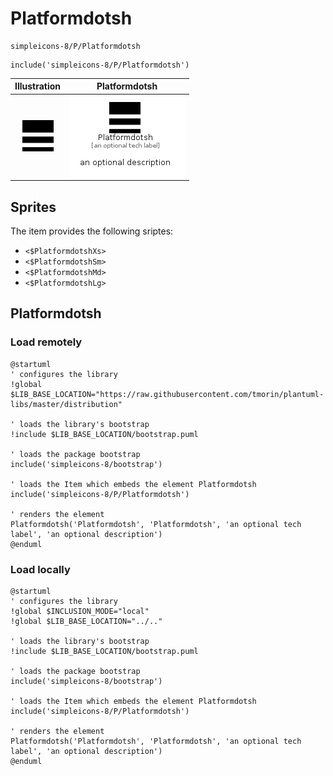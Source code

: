 # Platformdotsh


```text
simpleicons-8/P/Platformdotsh
```

```text
include('simpleicons-8/P/Platformdotsh')
```



| Illustration | Platformdotsh |
| :---: | :---: |
| ![illustration for Illustration](../../simpleicons-8/P/Platformdotsh.png) | ![illustration for Platformdotsh](../../simpleicons-8/P/Platformdotsh.Local.png) |



## Sprites
The item provides the following sriptes:

- `<$PlatformdotshXs>`
- `<$PlatformdotshSm>`
- `<$PlatformdotshMd>`
- `<$PlatformdotshLg>`





## Platformdotsh

### Load remotely
```plantuml
@startuml
' configures the library
!global $LIB_BASE_LOCATION="https://raw.githubusercontent.com/tmorin/plantuml-libs/master/distribution"

' loads the library's bootstrap
!include $LIB_BASE_LOCATION/bootstrap.puml

' loads the package bootstrap
include('simpleicons-8/bootstrap')

' loads the Item which embeds the element Platformdotsh
include('simpleicons-8/P/Platformdotsh')

' renders the element
Platformdotsh('Platformdotsh', 'Platformdotsh', 'an optional tech label', 'an optional description')
@enduml
```

### Load locally
```plantuml
@startuml
' configures the library
!global $INCLUSION_MODE="local"
!global $LIB_BASE_LOCATION="../.."

' loads the library's bootstrap
!include $LIB_BASE_LOCATION/bootstrap.puml

' loads the package bootstrap
include('simpleicons-8/bootstrap')

' loads the Item which embeds the element Platformdotsh
include('simpleicons-8/P/Platformdotsh')

' renders the element
Platformdotsh('Platformdotsh', 'Platformdotsh', 'an optional tech label', 'an optional description')
@enduml
```


